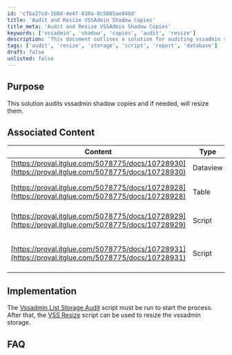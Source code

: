 ```yaml
---
id: 'cfba27cd-1b8d-4e4f-810a-0c5885ae840d'
title: 'Audit and Resize VSSAdmin Shadow Copies'
title_meta: 'Audit and Resize VSSAdmin Shadow Copies'
keywords: ['vssadmin', 'shadow', 'copies', 'audit', 'resize']
description: 'This document outlines a solution for auditing vssadmin shadow copies and resizing them if necessary. It includes associated content such as reports, tables, and scripts that assist in the auditing and resizing processes.'
tags: ['audit', 'resize', 'storage', 'script', 'report', 'database']
draft: false
unlisted: false
---
```

## Purpose

This solution audits vssadmin shadow copies and if needed, will resize them.

## Associated Content

| Content                                                                                 | Type      | Function                                                                                             |
|-----------------------------------------------------------------------------------------|-----------|------------------------------------------------------------------------------------------------------|
| [https://proval.itglue.com/5078775/docs/10728930](https://proval.itglue.com/5078775/docs/10728930) | Dataview  | This shows the report of vssadmin storage of the agent                                              |
| [https://proval.itglue.com/5078775/docs/10728928](https://proval.itglue.com/5078775/docs/10728928) | Table     | plugin_proval_vssadminstorage, this table stores the vssadmin data                                  |
| [https://proval.itglue.com/5078775/docs/10728929](https://proval.itglue.com/5078775/docs/10728929) | Script    | This script helps to perform the vssadmin auditing using PowerShell                                 |
| [https://proval.itglue.com/5078775/docs/10728931](https://proval.itglue.com/5078775/docs/10728931) | Script    | This script helps to resize the vssadmin MAX value and modify the data in the table as well.       |

## Implementation

The [Vssadmin List Storage Audit](https://proval.itglue.com/DOC-5078775-10728929) script must be run to start the process. After that, the [VSS Resize](https://proval.itglue.com/DOC-5078775-10728931) script can be used to resize the vssadmin storage.

## FAQ









